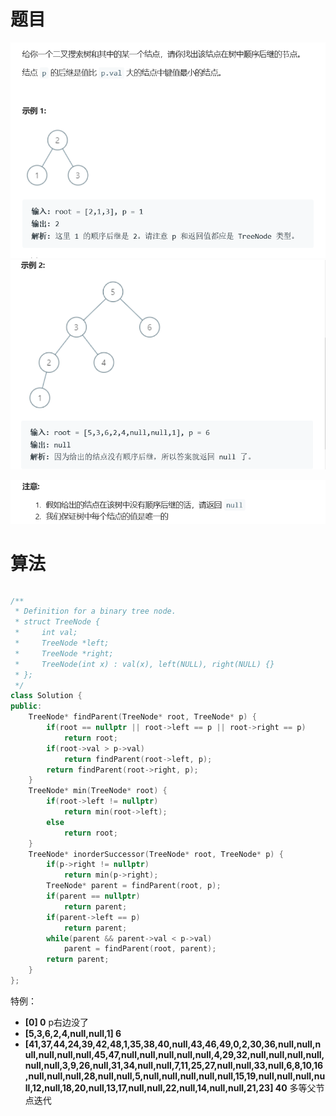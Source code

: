# 题目

![img](./image/q1.png)
![img](./image/q2.png)

![img](./image/q3.png)

# 算法

```python

```

```c++
/**
 * Definition for a binary tree node.
 * struct TreeNode {
 *     int val;
 *     TreeNode *left;
 *     TreeNode *right;
 *     TreeNode(int x) : val(x), left(NULL), right(NULL) {}
 * };
 */
class Solution {
public:
    TreeNode* findParent(TreeNode* root, TreeNode* p) {
        if(root == nullptr || root->left == p || root->right == p)
            return root;
        if(root->val > p->val)
            return findParent(root->left, p);
        return findParent(root->right, p);
    }
    TreeNode* min(TreeNode* root) {
        if(root->left != nullptr)
            return min(root->left);
        else
            return root;
    }
    TreeNode* inorderSuccessor(TreeNode* root, TreeNode* p) {
        if(p->right != nullptr)
            return min(p->right);
        TreeNode* parent = findParent(root, p);
        if(parent == nullptr)
            return parent;
        if(parent->left == p)
            return parent;
        while(parent && parent->val < p->val)
            parent = findParent(root, parent);
        return parent;
    }
};
```

特例：

* **[0] 0** 		 p右边没了
* **[5,3,6,2,4,null,null,1] 6**  
*  **[41,37,44,24,39,42,48,1,35,38,40,null,43,46,49,0,2,30,36,null,null,null,null,null,null,45,47,null,null,null,null,null,4,29,32,null,null,null,null,null,null,3,9,26,null,31,34,null,null,7,11,25,27,null,null,33,null,6,8,10,16,null,null,null,28,null,null,5,null,null,null,null,null,15,19,null,null,null,null,12,null,18,20,null,13,17,null,null,22,null,14,null,null,21,23] 40**  多等父节点迭代